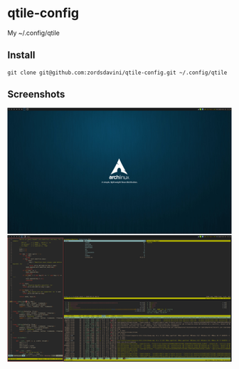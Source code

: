 # qtile-config
My ~/.config/qtile

## Install

```
git clone git@github.com:zordsdavini/qtile-config.git ~/.config/qtile
```

## Screenshots

![Screenshot (empty)](https://github.com/zordsdavini/qtile-config/raw/master/screenshots/20200325_2220.png)
![Screenshot (3 st with ViM, ranger, htop in Monadtall)](https://github.com/zordsdavini/qtile-config/raw/master/screenshots/20200325_2219.png)
